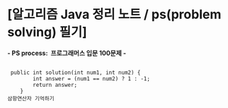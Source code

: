 # [알고리즘 Java 정리 노트 / ps(problem solving) 필기]
**- PS process:&nbsp;&nbsp;프로그래머스 입문 100문제 -**
```

 public int solution(int num1, int num2) {
        int answer = (num1 == num2) ? 1 : -1;
        return answer;
    }
삼항연산자 기억하기